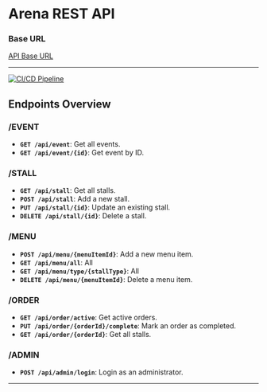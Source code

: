 # Arena REST API

### **Base URL**
[API Base URL](https://hovedopgteamet-cxdwanfbevcgcwhb.northeurope-01.azurewebsites.net/)

---
[![CI/CD Pipeline](https://github.com/eudk/ArenaMapApp-Backend/actions/workflows/dotnet-desktop.yml/badge.svg)](https://github.com/eudk/ArenaMapApp-Backend/actions/workflows/dotnet-desktop.yml)
## **Endpoints Overview**

### **/EVENT**
- **`GET /api/event`**: Get all events.
- **`GET /api/event/{id}`**: Get event by ID.

### **/STALL**
- **`GET /api/stall`**: Get all stalls.
- **`POST /api/stall`**: Add a new stall.
- **`PUT /api/stall/{id}`**: Update an existing stall.
- **`DELETE /api/stall/{id}`**: Delete a stall.

### **/MENU**
- **`POST /api/menu/{menuItemId}`**: Add a new menu item.
- **`GET /api/menu/all`**: All
- **`GET /api/menu/type/{stallType}`**: All
- **`DELETE /api/menu/{menuItemId}`**: Delete a menu item.

### **/ORDER**
- **`GET /api/order/active`**: Get active orders.
- **`PUT /api/order/{orderId}/complete`**: Mark an order as completed.
- **`GET /api/order/{orderId}`**: Get all stalls.

### **/ADMIN**
- **`POST /api/admin/login`**: Login as an administrator.

---
